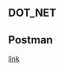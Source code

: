 ## DOT_NET

## Postman
[link](https://web.postman.co/workspace/cbf051a4-3713-479a-889b-67776e27cf96/request/29985395-25b931c1-b253-41ea-985f-d15c77a86ee0)
